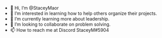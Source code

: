 - 👋 Hi, I’m @StaceyMaor
- 👀 I’m interested in learning how to help others organize their projects.
- 🌱 I’m currently learning more about leadership.
- 💞️ I’m looking to collaborate on problem solving.
- 📫 How to reach me at Discord StaceyM#5904

<!---
Smaor6800/Smaor6800 is a ✨ special ✨ repository because its `README.md` (this file) appears on your GitHub profile.
You can click the Preview link to take a look at your changes.
--->
